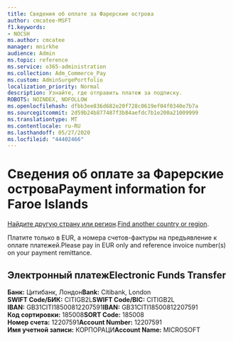 ```yaml
---
title: Сведения об оплате за Фарерские острова
author: cmcatee-MSFT
f1.keywords:
- NOCSH
ms.author: cmcatee
manager: mnirkhe
audience: Admin
ms.topic: reference
ms.service: o365-administration
ms.collection: Adm_Commerce_Pay
ms.custom: AdminSurgePortfolio
localization_priority: Normal
description: Узнайте, где отправить платеж за подписку.
ROBOTS: NOINDEX, NOFOLLOW
ms.openlocfilehash: dfbb3ee836d682e20f728c0619ef04f0340e7b7a
ms.sourcegitcommit: 2d59b24b877487f3b84aefdc7b1e200a21009999
ms.translationtype: MT
ms.contentlocale: ru-RU
ms.lasthandoff: 05/27/2020
ms.locfileid: "44402466"
---
```

# <a name="payment-information-for-faroe-islands"></a><span data-ttu-id="2e19f-103">Сведения об оплате за Фарерские острова</span><span class="sxs-lookup"><span data-stu-id="2e19f-103">Payment information for Faroe Islands</span></span>

<span data-ttu-id="2e19f-104">[Найдите другую страну или регион](../billing-and-payments/pay-for-your-subscription.md).</span><span class="sxs-lookup"><span data-stu-id="2e19f-104">[Find another country or region](../billing-and-payments/pay-for-your-subscription.md).</span></span>

<span data-ttu-id="2e19f-105">Платите только в EUR, а номера счетов-фактуры на предъявление к оплате платежей.</span><span class="sxs-lookup"><span data-stu-id="2e19f-105">Please pay in EUR only and reference invoice number(s) on your payment remittance.</span></span>

## <a name="electronic-funds-transfer"></a><span data-ttu-id="2e19f-106">Электронный платеж</span><span class="sxs-lookup"><span data-stu-id="2e19f-106">Electronic Funds Transfer</span></span>

<span data-ttu-id="2e19f-107">**Банк:** Цитибанк, Лондон</span><span class="sxs-lookup"><span data-stu-id="2e19f-107">**Bank:** Citibank, London</span></span>  
<span data-ttu-id="2e19f-108">**SWIFT Code/БИК:** CITIGB2L</span><span class="sxs-lookup"><span data-stu-id="2e19f-108">**SWIFT Code/BIC:** CITIGB2L</span></span>  
<span data-ttu-id="2e19f-109">**IBAN:** GB31CITI18500812207591</span><span class="sxs-lookup"><span data-stu-id="2e19f-109">**IBAN:** GB31CITI18500812207591</span></span>  
<span data-ttu-id="2e19f-110">**Код сортировки:** 185008</span><span class="sxs-lookup"><span data-stu-id="2e19f-110">**SORT Code:** 185008</span></span>  
<span data-ttu-id="2e19f-111">**Номер счета:** 12207591</span><span class="sxs-lookup"><span data-stu-id="2e19f-111">**Account Number:** 12207591</span></span>  
<span data-ttu-id="2e19f-112">**Имя учетной записи:** КОРПОРАЦИ</span><span class="sxs-lookup"><span data-stu-id="2e19f-112">**Account Name:** MICROSOFT</span></span>  